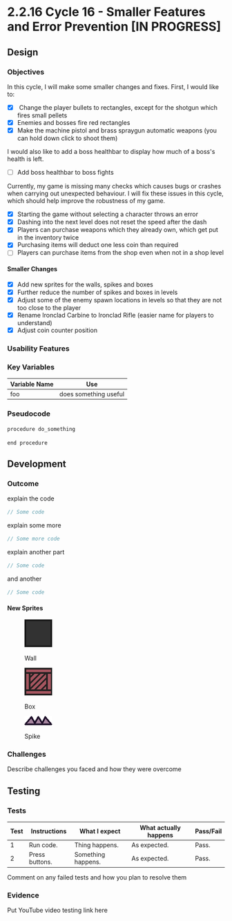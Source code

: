 # 2.2.16 Cycle 16 - Smaller Features and Error Prevention \[IN PROGRESS]

## Design

### Objectives

In this cycle, I will make some smaller changes and fixes. First, I would like to:

* [x] &#x20;Change the player bullets to rectangles, except for  the shotgun which fires small pellets
* [x] Enemies and bosses fire red rectangles
* [x] Make the machine pistol and brass spraygun automatic weapons (you can hold down click to shoot them)

I would also like to add a boss healthbar to display how much of a boss's health is left.

* [ ] Add boss healthbar to boss fights

Currently, my game is missing many checks which causes bugs or crashes when carrying out unexpected behaviour. I will fix these issues in this cycle, which should help improve the robustness of my game.

* [x] Starting the game without selecting a character throws an error
* [x] Dashing into the next level does not reset the speed after the dash
* [x] Players can purchase weapons which they already own, which get put in the inventory twice
* [x] Purchasing items will deduct one less coin than required
* [ ] Players can purchase items from the shop even when not in a shop level

#### Smaller Changes

* [x] Add new sprites for the walls, spikes and boxes
* [x] Further reduce the number of spikes and boxes in levels
* [x] Adjust some of the enemy spawn locations in levels so that they are not too close to the player
* [x] Rename Ironclad Carbine to Ironclad Rifle (easier name for players to understand)
* [x] Adjust coin counter position

### Usability Features

### Key Variables

| Variable Name | Use                   |
| ------------- | --------------------- |
| foo           | does something useful |

### Pseudocode

```
procedure do_something
    
end procedure
```

## Development

### Outcome

explain the code

```typescript
// Some code
```

explain some more

```typescript
// Some more code
```

explain another part

```typescript
// Some code
```

and another

```typescript
// Some code
```

#### New Sprites



<div>

<figure><img src="../.gitbook/assets/cycle16wallsprite.png" alt=""><figcaption><p>Wall</p></figcaption></figure>

 

<figure><img src="../.gitbook/assets/cycle16boxsprite.png" alt=""><figcaption><p>Box</p></figcaption></figure>

 

<figure><img src="../.gitbook/assets/cycle16spikesprite.png" alt=""><figcaption><p>Spike</p></figcaption></figure>

</div>

### Challenges

Describe challenges you faced and how they were overcome

## Testing

### Tests

| Test | Instructions   | What I expect      | What actually happens | Pass/Fail |
| ---- | -------------- | ------------------ | --------------------- | --------- |
| 1    | Run code.      | Thing happens.     | As expected.          | Pass.     |
| 2    | Press buttons. | Something happens. | As expected.          | Pass.     |

Comment on any failed tests and how you plan to resolve them

### Evidence

Put YouTube video testing link here
